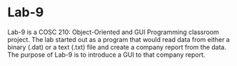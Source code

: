 # Lab-9

Lab-9 is a COSC 210: Object-Oriented and GUI Programming classroom project. The lab started out as a program that would read data from either a binary (.dat) or a text (.txt) file and create a company report from the data. The purpose of Lab-9 is to introduce a GUI to that company report.
